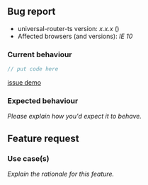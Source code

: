 <!-- -------------------------------------------------- -->
<!--  Delete this section if this is a feature request. -->
<!-- -------------------------------------------------- -->

## Bug report

- universal-router-ts version: _x.x.x_ (<!-- (run `npm list universal-router-ts` from a terminal/cmd prompt): -->)
- Affected browsers (and versions): _IE 10_

### Current behaviour

<!-- Please explain the problem you're having -->

```ts
// put code here
```

<!-- Having a real demo that demonstrates your issue  -->

[issue demo](https://codesandbox.io/)

### Expected behaviour

_Please explain how you'd expect it to behave._

<!-- -------------------------------------------- -->
<!-- Delete this section if this is a bug report. -->
<!-- -------------------------------------------- -->

## Feature request

### Use case(s)

_Explain the rationale for this feature._
